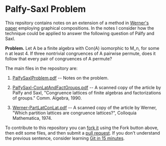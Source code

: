 Palfy-Saxl Problem
==================
This repsitory contains notes on an extension of a method in
[Werner's paper](https://github.com/williamdemeo/PalfySaxlProblem/raw/master/Werner-PartLatConLat.pdf)
employing graphical compositions. In the notes I consider how the technique
could be applied to answer the following question of P&aacute;lfy and Saxl.

**Problem.**
Let A be a finite algebra with Con(A) isomorphic to M_n, for some n at least 4. 
If three nontrivial congruences of A pairwise permute, does it follow
that every pair of congruences of A permute?

The main files in the repository are:

1.  [PalfySaxlProblem.pdf](https://github.com/williamdemeo/PalfySaxlProblem/raw/master/PalfySaxlProblem.pdf) -- Notes on the problem.

2.  [PalfySaxl-ConLatAndFactGroups.pdf](https://github.com/williamdemeo/PalfySaxlProblem/raw/master/PalfySaxl-ConLatAndFactGroups.pdf) -- A scanned copy of the article by Palfy and Saxl, "Congruence lattices of finite algebras and factorizations of groups." Comm. Algebra, 1990.

3.  [Werner-PartLatConLat.pdf](https://github.com/williamdemeo/PalfySaxlProblem/raw/master/Werner-PartLatConLat.pdf) -- A scanned copy of the article by Werner, "Which partition lattices are congruence lattices?", Colloquia Mathematica, 1974.

To contribute to this repository you can
[fork it](https://help.github.com/articles/fork-a-repo) using the Fork button
above, then edit some files, and then submit a
[pull request](https://help.github.com/articles/using-pull-requests).  If you
don't understand the previous sentence, consider learning
[Git in 15 minutes](http://try.github.io/levels/1/challenges/1).

